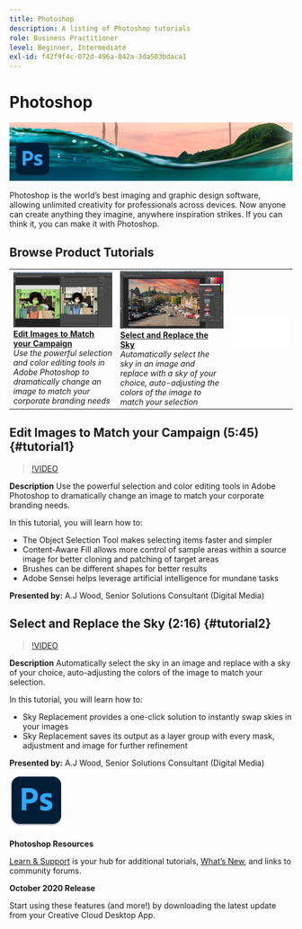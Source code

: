 ```yaml
---
title: Photoshop
description: A listing of Photoshop tutorials
role: Business Practitioner
level: Beginner, Intermediate
exl-id: f42f9f4c-072d-496a-842a-3da503bdaca1
---
```

# Photoshop

![Tutorial Hero Image](../assets/Photoshop.jpg)

Photoshop is the world’s best imaging and graphic design software, allowing unlimited creativity for professionals across devices. Now anyone can create anything they imagine, anywhere inspiration strikes. If you can think it, you can make it with Photoshop.

## Browse Product Tutorials

<table style="table-layout:fixed">
<tr>
 <td>
   <a href="photoshop.md#tutorial1">
      <img alt="Edit Images to Match your Campaign" src="../assets/PS_ObjectSelect_ContentAware_wood.jpg" />
   </a>
    <div>
   <a href="photoshop.md#tutorial1"><strong>Edit Images to Match your Campaign</strong></a>
    </div>
    <em>Use the powerful selection and color editing tools in Adobe Photoshop to dramatically change an image to match your corporate branding needs</em>
    <br>
  </td>
  <td>
    <a href="photoshop.md#tutorial2">
        <img alt="Select and Replace the Sky" src="../assets/PS_Sky_Replace_wood.jpg" />
    </a>
    <div>
    <a href="photoshop.md#tutorial2"><strong>Select and Replace the Sky</strong></a>
    </div>
    <em>Automatically select the sky in an image and replace with a sky of your choice, auto-adjusting the colors of the image to match your selection</em>
    <br>
  </td>
  <td>
    <img alt="Spacer" src="../assets/Whitespacer.png" />
    <div>
    <br>
  </td>
</tr>
</table>

## Edit Images to Match your Campaign (5:45) {#tutorial1}

>[!VIDEO](https://video.tv.adobe.com/v/326950?hidetitle=true)

**Description**
Use the powerful selection and color editing tools in Adobe Photoshop to dramatically change an image to match your corporate branding needs.

In this tutorial, you will learn how to:
* The Object Selection Tool makes selecting items faster and simpler
* Content-Aware Fill allows more control of sample areas within a source image for better cloning and patching of target areas
* Brushes can be different shapes for better results
* Adobe Sensei helps leverage artificial intelligence for mundane tasks

**Presented by:**
A.J Wood, Senior Solutions Consultant (Digital Media)

## Select and Replace the Sky (2:16) {#tutorial2}

>[!VIDEO](https://video.tv.adobe.com/v/326953?hidetitle=true)

**Description**
Automatically select the sky in an image and replace with a sky of your choice, auto-adjusting the colors of the image to match your selection.

In this tutorial, you will learn how to:
* Sky Replacement provides a one-click solution to instantly swap skies in your images
* Sky Replacement saves its output as a layer group with every mask, adjustment and image for further refinement


**Presented by:**
A.J Wood, Senior Solutions Consultant (Digital Media)

![Photoshop Logo](../assets/ps_appicon_96.png)

**Photoshop Resources**

[Learn & Support](https://helpx.adobe.com/support/photoshop.html) is your hub for additional tutorials, [What’s New](https://helpx.adobe.com/photoshop/using/whats-new.html), and links to community forums.

**October 2020 Release**

Start using these features (and more!) by downloading the latest update from your Creative Cloud Desktop App.
